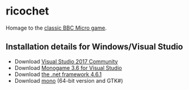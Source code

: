 # ricochet

Homage to the [classic BBC Micro game](http://bbcmicro.co.uk/game.php?id=949).

## Installation details for Windows/Visual Studio

- Download [Visual Studio 2017 Community](https://visualstudio.microsoft.com/downloads/)
- Download [Monogame 3.6 for Visual Studio](http://www.monogame.net/2017/03/01/monogame-3-6/)
- Download [the .net framework 4.6.1](https://www.microsoft.com/net/download/visual-studio-sdks)
- Download [mono](http://www.mono-project.com/download/stable/#download-win) (64-bit version and GTK#)

